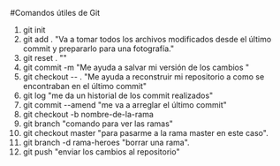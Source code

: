 #Comandos útiles de Git

1.  git init
2.  git add .  "Va a tomar todos los archivos modificados desde el último commit y prepararlo para una fotografía."
3.  git reset . ""
4.  git commit -m "Me ayuda a salvar mi versión de los cambios "
5.  git checkout -- . "Me ayuda a reconstruir mi repositorio a como se encontraban en el último commit"
6.  git log  "me da un historial de los commit realizados"
7.  git commit --amend "me va a arreglar el último commit"
8.  git checkout -b nombre-de-la-rama
9.  git branch "comando para ver las ramas"
10. git checkout master "para pasarme a la rama master en este caso".
11. git branch -d rama-heroes "borrar una rama".
12. git push "enviar los cambios al repositorio"


